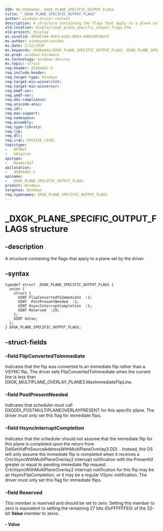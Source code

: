 ```yaml
---
UID: NS:d3dkmddi._DXGK_PLANE_SPECIFIC_OUTPUT_FLAGS
title: "_DXGK_PLANE_SPECIFIC_OUTPUT_FLAGS"
author: windows-driver-content
description: A structure containing the flags that apply to a plane set by the driver.
old-location: display\dxgk_plane_specific_output_flags.htm
old-project: display
ms.assetid: 95D9C564-92F3-4165-8063-49D928F30475
ms.author: windowsdriverdev
ms.date: 2/22/2018
ms.keywords: d3dkmddi/DXGK_PLANE_SPECIFIC_OUTPUT_FLAGS, DXGK_PLANE_SPECIFIC_OUTPUT_FLAGS structure [Display Devices], _DXGK_PLANE_SPECIFIC_OUTPUT_FLAGS, display.dxgk_plane_specific_output_flags, DXGK_PLANE_SPECIFIC_OUTPUT_FLAGS
ms.prod: windows-hardware
ms.technology: windows-devices
ms.topic: struct
req.header: d3dkmddi.h
req.include-header: 
req.target-type: Windows
req.target-min-winverclnt: 
req.target-min-winversvr: 
req.kmdf-ver: 
req.umdf-ver: 
req.ddi-compliance: 
req.unicode-ansi: 
req.idl: 
req.max-support: 
req.namespace: 
req.assembly: 
req.type-library: 
req.lib: 
req.dll: 
req.irql: PASSIVE_LEVEL
topictype:
-	APIRef
-	kbSyntax
apitype:
-	HeaderDef
apilocation:
-	d3dkmddi.h
apiname:
-	DXGK_PLANE_SPECIFIC_OUTPUT_FLAGS
product: Windows
targetos: Windows
req.typenames: DXGK_PLANE_SPECIFIC_OUTPUT_FLAGS
---
```


# _DXGK_PLANE_SPECIFIC_OUTPUT_FLAGS structure


## -description


A structure containing the flags that apply to a plane set by the driver. 


## -syntax


````
typedef struct _DXGK_PLANE_SPECIFIC_OUTPUT_FLAGS {
  union {
    struct {
      UINT FlipConvertedToImmediate  :1;
      UINT  PostPresentNeeded  :1;
      UINT HsyncInterruptCompletion  :1;
      UINT Reserved  :29;
    };
    UINT Value;
  };
} DXGK_PLANE_SPECIFIC_OUTPUT_FLAGS;
````


## -struct-fields




### -field FlipConvertedToImmediate

Indicates that the flip was converted to an immediate flip rather than a VSYNC flip. The driver sets FlipConvertedToImmediate when the current line is less than DXGK_MULTIPLANE_OVERLAY_PLANE3.MaxImmediateFlipLine.


### -field PostPresentNeeded

  Indicates that scheduler must call DXGDDI_POSTMULTIPLANEOVERLAYPRESENT for this specific plane. The driver must only set this flag for immediate flips.


### -field HsyncInterruptCompletion

Indicates that the scheduler should not assume that the immediate flip for this plane is completed upon the return from DdiSetVidPnSourceAddressWithMultiPlaneOverlay3 DDI. . Instead, the OS will only assume the immediate flip is completed when it receives a CrtcVsyncWithMultiPlaneOverlay2 interrupt notification with the PresentId greater or equal to pending immediate flip request. CrtcVsyncWithMultiPlaneOverlay2 interrupt notification for this flip may be an HsyncFlipCompletion, or it may be a regular VSync notification. The driver must only set this flag for immediate flips.  


### -field Reserved

This member is reserved and should be set to zero. Setting this member to zero is equivalent to setting the remaining 27 bits (0xFFFFFFE0) of the 32-bit <b>Value</b> member to zeros.


#### - Value

